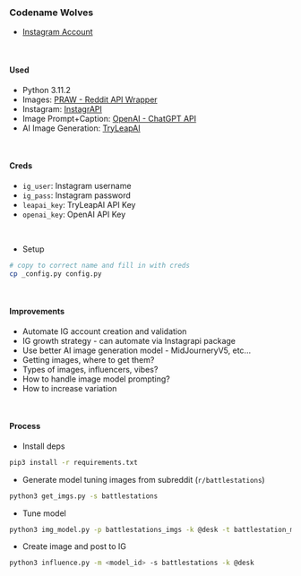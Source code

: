 ### Codename Wolves

* [Instagram Account](https://www.instagram.com/codename.wolves/)

<br>

#### Used

* Python 3.11.2
* Images: [PRAW - Reddit API Wrapper](https://praw.readthedocs.io/en/stable/)
* Instagram: [InstagrAPI](https://adw0rd.github.io/instagrapi/)
* Image Prompt+Caption: [OpenAI - ChatGPT API](https://openai.com/blog/openai-api)
* AI Image Generation: [TryLeapAI](https://www.tryleap.ai/)

<br>

#### Creds

* `ig_user`: Instagram username
* `ig_pass`: Instagram password
* `leapai_key`: TryLeapAI API Key
* `openai_key`: OpenAI API Key

<br>

* Setup

```bash
# copy to correct name and fill in with creds
cp _config.py config.py
```

<br>

#### Improvements

* Automate IG account creation and validation
* IG growth strategy - can automate via Instagrapi package
* Use better AI image generation model - MidJourneryV5, etc...
* Getting images, where to get them?
* Types of images, influencers, vibes?
* How to handle image model prompting?
* How to increase variation

<br>

#### Process

* Install deps

```bash
pip3 install -r requirements.txt
```

* Generate model tuning images from subreddit (`r/battlestations`)

```bash
python3 get_imgs.py -s battlestations
```

* Tune model

```bash
python3 img_model.py -p battlestations_imgs -k @desk -t battlestation_model_v1
```

* Create image and post to IG

```bash
python3 influence.py -m <model_id> -s battlestations -k @desk
```
